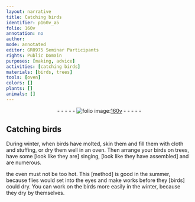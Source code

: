 ```yaml
---
layout: narrative
title: Catching birds
identifier: p160v_a5
folio: 160v
annotation: no
author:
mode: annotated
editor: GR8975 Seminar Participants
rights: Public Domain
purposes: [making, advice]
activities: [catching birds]
materials: [birds, trees]
tools: [oven]
colors: []
plants: []
animals: []
---
```


 <div class="folio" align="center">- - - - - <a href="http://gallica.bnf.fr/ark:/12148/btv1b10500001g/f326.item.r=" target="_blank"><img src="https://cu-mkp.github.io/GR8975-edition/assets/photo-icon.png" alt="folio image: " style="display:inline-block; margin-bottom:-3px;"/>160v</a> - - - - - </div> <span class="activity"></span> 

## Catching birds

 
During winter, when <span class="material">birds</span> have molted, skin them and fill them with cloth and stuffing, or dry them well in an oven. Then arrange your <span class="material">birds</span> on <span class="material">trees</span>, have some [look like they are] singing, [look like they have assembled] and are numerous.
 
the <span class="tool">oven</span> must not be too hot. This [method] is good in the summer, because flies would set into the eyes and make works before they [birds] could dry. You can work on the birds more easily in the winter, because they dry by themselves.
 